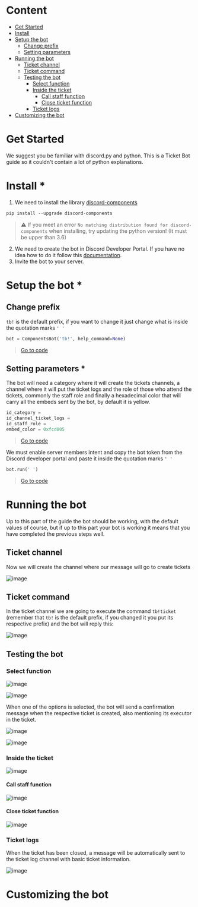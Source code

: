 # Content
* [Get Started](https://github.com/astrxnomo/discord-ticket-bot-py#get-started)
* [Install](https://github.com/astrxnomo/discord-ticket-bot-py#install-)
* [Setup the bot](https://github.com/astrxnomo/discord-ticket-bot-py#setup-the-bot-)
  - [Change prefix](https://github.com/astrxnomo/discord-ticket-bot-py#change-prefix)
  - [Setting parameters](https://github.com/astrxnomo/discord-ticket-bot-py#setting-parameters-)
* [Running the bot](https://github.com/astrxnomo/discord-ticket-bot-py#running-the-bot)
  - [Ticket channel](https://github.com/astrxnomo/discord-ticket-bot-py#ticket-channel)
  - [Ticket command](https://github.com/astrxnomo/discord-ticket-bot-py#ticket-command)
  - [Testing the bot](https://github.com/astrxnomo/discord-ticket-bot-py#testing-the-bot)
    - [Select function](https://github.com/astrxnomo/discord-ticket-bot-py#select-function)
    - [Inside the ticket](https://github.com/astrxnomo/discord-ticket-bot-py#inside-the-ticket)
      - [Call staff function](https://github.com/astrxnomo/discord-ticket-bot-py#call-staff-function)
      - [Close ticket function](https://github.com/astrxnomo/discord-ticket-bot-py#close-ticket-function)
    - [Ticket logs](https://github.com/astrxnomo/discord-ticket-bot-py#ticket-logs)
* [Customizing the bot]()


# Get Started
We suggest you be familiar with discord.py and python. This is a Ticket Bot guide so it couldn't contain a lot of python explanations.

# Install *
1. We need to install the library [discord-components](https://devkiki7000.gitbook.io/discord-components/)

```py
pip install --upgrade discord-components
```

> ⚠️ If you meet an error `No matching distribution found for discord-components` when installing, try updating the python version! (It must be upper than 3.6)

2. We need to create the bot in Discord Developer Portal. If you have no idea how to do it follow this [documentation](https://discord.com/developers/docs/getting-started#creating-an-app).
3. Invite the bot to your server.

# Setup the bot *

## Change prefix 

`tb!` is the default prefix, if you want to change it just change what is inside the quotation marks `' '`

```py
bot = ComponentsBot('tb!', help_command=None)
```
> [Go to code](https://github.com/astrxnomo/discord-ticket-bot-py/blob/a74c6c23be90d7356b197e441ed3bf3944344635/main.py#L9)

## Setting parameters *
The bot will need a category where it will create the tickets channels, a channel where it will put the ticket logs and the role of those who attend the tickets, commonly the staff role and finally a hexadecimal color that will carry all the embeds sent by the bot, by default it is yellow.

```py
id_category =
id_channel_ticket_logs =
id_staff_role =
embed_color = 0xfcd005 
```
> [Go to code]()


We must enable server members intent and copy the bot token from the Discord developer portal and paste it inside the quotation marks `' '`
```py
bot.run(' ')
```
> [Go to code]() 

# Running the bot

Up to this part of the guide the bot should be working, with the default values of course, but if up to this part your bot is working it means that you have completed the previous steps well.

## Ticket channel

Now we will create the channel where our message will go to create tickets

![image](https://user-images.githubusercontent.com/75272665/174153373-7f1113f5-c21b-4592-98f6-99478fdd7307.png)

## Ticket command

In the ticket channel we are going to execute the command `tb!ticket` (remember that `tb!` is the default prefix, if you changed it you put its respective prefix) and the bot will reply this:

![image](https://user-images.githubusercontent.com/75272665/174154120-df75f170-b378-4324-857a-53050a2c1884.png)

## Testing the bot

### Select function
![image](https://user-images.githubusercontent.com/75272665/174156497-2f13d506-7ae2-4074-8e06-ac887ca46932.png)

![image](https://user-images.githubusercontent.com/75272665/174156675-39bb34fa-5bac-4543-8399-06cf07f56fdb.png)

When one of the options is selected, the bot will send a confirmation message when the respective ticket is created, also mentioning its executor in the ticket.

![image](https://user-images.githubusercontent.com/75272665/174156906-6c56e21c-878a-4f4a-affe-c9462fa01e52.png)

![image](https://user-images.githubusercontent.com/75272665/174156983-8f871413-d75f-417b-b4ba-6077db365d8c.png)

### Inside the ticket

![image](https://user-images.githubusercontent.com/75272665/174157033-8ebf9975-04ea-4246-8f6e-7951b7b8d6b9.png)

#### Call staff function
![image](https://user-images.githubusercontent.com/75272665/174157118-7d67a67e-6283-49fd-9b4e-72106716090b.png)

#### Close ticket function
![image](https://user-images.githubusercontent.com/75272665/174157206-4b69ef02-e0ac-4ab7-b69d-ae26139fd37c.png)

### Ticket logs

When the ticket has been closed, a message will be automatically sent to the ticket log channel with basic ticket information.

![image](https://user-images.githubusercontent.com/75272665/174157271-92372073-5bd3-4e75-b466-f5947194e43d.png)

# Customizing the bot
